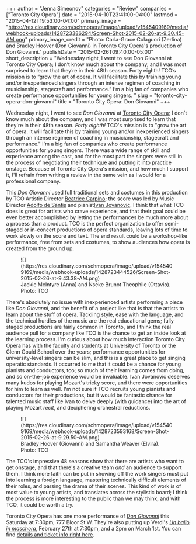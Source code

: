 +++
author = "Jenna Simeonov"
categories = "Review"
companies = ["Toronto City Opera"]
date = "2015-04-10T23:41:00-04:00"
lastmod = "2015-04-12T19:53:00-04:00"
primary_image = "https://res.cloudinary.com/schmopera/image/upload/v1545409169/media/webhook-uploads/1428723386294/Screen-Shot-2015-02-26-at-9.30.45-AM.png"
primary_image_credit = "Photo: Carla-Grace Colaguori (Zerlina) and Bradley Hoover (Don Giovanni) in Toronto City Opera's production of Don Giovanni."
publishDate = "2015-02-26T09:40:00-05:00"
short_description = "Wednesday night, I went to see Don Giovanni at Toronto City Opera; I don’t know much about the company, and I was most surprised to learn that they’re in their 48th season. Forty eighth! TCO’s mission is to “grow the art of opera. It will facilitate this by training young and/or inexperienced singers through an intense regimen of coaching in musicianship, stagecraft and performance.” I’m a big fan of companies who create performance opportunities for young singers. "
slug = "toronto-city-opera-don-giovanni"
title = "Toronto City Opera: Don Giovanni"
+++

Wednesday night, I went to see _Don Giovanni_ at [Toronto City Opera](http://www.torontocityopera.com/#!mission-and-vision/c1bu9); I don't know much about the company, and I was most surprised to learn that they're in their 48th season. _Forty eighth!_ TCO's mission is to "grow the art of opera. It will facilitate this by training young and/or inexperienced singers through an intense regimen of coaching in musicianship, stagecraft and performance." I'm a big fan of companies who create performance opportunities for young singers. There was a wide range of skill and experience among the cast, and for the most part the singers were still in the process of negotiating their technique and putting it into practice onstage. Because of Toronto City Opera's mission, and how much I support it, I'll refrain from writing a review in the same vein as I would for a professional company. 

This _Don Giovanni_ used full traditional sets and costumes in this production by TCO Artistic Director [Beatrice Carpino](http://www.torontocityopera.com/#!director/cb5f); the score was led by Music Director [Adolfo de Santis](http://www.torontocityopera.com/#!music-director/cd0b) and pianist[Ivan Jovanovic](http://www.torontocityopera.com/#!our-pianist/cfra). I think that what TCO does is great for artists who crave experience, and that their goal could be even better accomplished by letting the performances be much more about a process than a product. TCO is the perfect organization to offer semi-staged or in-concert productions of opera standards, leaving lots of time to work slowly on the score and text. The end result could be a workshop-like performance, free from sets and costumes, to show audiences how opera is created from the ground up. 

<figure data-type="image">
![](https://res.cloudinary.com/schmopera/image/upload/v1545409169/media/webhook-uploads/1428723444526/Screen-Shot-2015-02-26-at-9.43.38-AM.png)
<figcaption>Jackie McIntyre (Anna) and Nseke Brunot Theophile (Ottavio). Photo: TCO</figcaption>
</figure>

There's absolutely no issue with inexperienced artists performing a piece like _Don Giovanni_, and the benefit of a project like that is that the artists to learn about the stuff of opera. Tackling style, ease with the language, and the technical hurdles of the music are the real educational gems; fully staged productions are fairly common in Toronto, and I think the real audience pull for a company like TCO is the chance to get an inside look at the learning process. I'm curious about how much interaction Toronto City Opera has with the faculty and students at University of Toronto or the Glenn Gould School over the years; performance opportunities for university-level singers can be slim, and this is a great place to get singing operatic standards. It occurred to me that it could be a chance for young pianists and conductors, too; so much of their learning comes from doing, and so on-the-job experience would be invaluable. Ivan Jovanovic deserves many kudos for playing Mozart's tricky score, and there were opportunities for him to learn as well. I'm not sure if TCO recruits young pianists and conductors for their productions, but it would be fantastic chance for talented music staff like Ivan to delve deeply (with guidance) into the art of playing Mozart _recit_, and deciphering orchestral reductions. 

<figure data-type="image">
![](https://res.cloudinary.com/schmopera/image/upload/v1545409169/media/webhook-uploads/1428723593168/Screen-Shot-2015-02-26-at-9.29.50-AM.png)
<figcaption>Bradley Hoover (Giovanni) and Samantha Weaver (Elvira). Photo: TCO</figcaption>
</figure>

The TCO's impressive 48 seasons show that there are artists who want to get onstage, and that there's a creative team _and_ an audience to support them. I think more faith can be put in showing off the work singers must put into learning a foreign language, mastering technically difficult elements of their roles, and parsing the drama of their scenes. This kind of work is of most value to young artists, and translates across the stylistic board; I think the process is more interesting to the public than we may think, and with TCO, it could be worth a try. 

Toronto City Opera has one more performance of [_Don Giovanni_](http://www.torontocityopera.com/#!cast-list-by-performance/cyd4) this Saturday at 7:30pm, 777 Bloor St W. They're also putting up Verdi's [_Un ballo in maschera_](http://www.torontocityopera.com/#!cast-list-by-performance/c34s), February 27th at 7:30pm, and a 2pm on March 1st. You can find [details and ticket info right here](http://uofttix.ca/view.php?id=1141).
